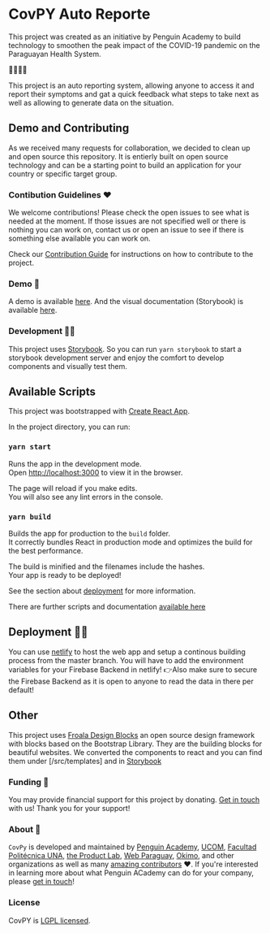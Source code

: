 # CovPY Auto Reporte

This project was created as an initiative by Penguin Academy to build technology to smoothen the peak impact of the COVID-19 pandemic on the Paraguayan Health System.

🐧🇵🇾🦠

This project is an auto reporting system, allowing anyone to access it and report their symptoms and gat a quick feedback what steps to take next as well as allowing to generate data on the situation.

## Demo and Contributing

As we received many requests for collaboration, we decided to clean up and open source this repository. It is entierly built on open source technology and can be a starting point to build an application for your country or specific target group.

### Contibution Guidelines ♥️

We welcome contributions! Please check the open issues to see what is needed at the moment. If those issues are not specified well or there is nothing you can work on, contact us or open an issue to see if there is something else available you can work on.

Check our [Contribution Guide](./CONTRIBUTING.md) for instructions on how to contribute to the project.

### Demo 👀

A demo is available [here](https://covpy.netlify.com/). And the visual documentation (Storybook) is available [here](https://covpy-book.netlify.com/).

### Development 👩‍💻

This project uses [Storybook](https://storybook.js.org/). So you can run `yarn storybook` to start a storybook development server and enjoy the comfort to develop components and visually test them.

## Available Scripts

This project was bootstrapped with [Create React App](https://github.com/facebook/create-react-app).

In the project directory, you can run:

### `yarn start`

Runs the app in the development mode.<br /> Open [http://localhost:3000](http://localhost:3000) to view it in the browser.

The page will reload if you make edits.<br /> You will also see any lint errors in the console.

### `yarn build`

Builds the app for production to the `build` folder.<br /> It correctly bundles React in production mode and optimizes the build for the best performance.

The build is minified and the filenames include the hashes.<br /> Your app is ready to be deployed!

See the section about [deployment](https://facebook.github.io/create-react-app/docs/deployment) for more information.

There are further scripts and documentation [available here](create-react-app.md)

## Deployment 🦸‍♀️

You can use [netlify](https://netlify.com/) to host the web app and setup a continous building process from the master branch. You will have to add the environment variables for your Firebase Backend in netlify! 👉Also make sure to secure the Firebase Backend as it is open to anyone to read the data in there per default!

## Other

This project uses [Froala Design Blocks](https://github.com/froala/design-blocks) an open source design framework with blocks based on the Bootstrap Library. They are the building blocks for beautiful websites. We converted the components to react and you can find them under [/src/templates] and in [Storybook](https://covpy-book.netlify.com/?path=/story/template--ctas)

### Funding 💸

You may provide financial support for this project by donating. [Get in touch](mailto:hello@penguin.academy) with us! Thank you for your support!

### About 🐧

`CovPy` is developed and maintained by [Penguin Academy](https://penguin.academy), [UCOM](http://www.ucom.edu.py/), [Facultad Politécnica UNA](https://www.pol.una.py/), [the Product Lab](https://www.theproductlab.co/), [Web Paraguay](https://webparaguay.com/), [Okimo](http://optometry.okimo.co/), and other organizations as well as many [amazing contributors](https://github.com/penguin-academy/covid-19-py/graphs/contributors) ❤️. If you're interested in learning more about what Penguin ACademy can do for your company, please [get in touch](mailto:hello@penguin.academy)!

### License

CovPY is [LGPL licensed](./LICENSE).
